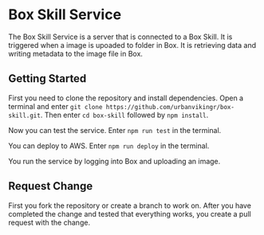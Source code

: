 # Box Skill Service

The Box Skill Service is a server that is connected to a Box Skill. It is triggered when a image is upoaded to folder in Box. It is retrieving data and writing metadata to the image file in Box.

## Getting Started

First you need to clone the repository and install dependencies.
Open a terminal and enter `git clone https://github.com/urbanvikingr/box-skill.git`.
Then enter `cd box-skill` followed by `npm install`.

Now you can test the service.
Enter `npm run test` in the terminal.

You can deploy to AWS.
Enter `npm run deploy` in the terminal.

You run the service by logging into Box and uploading an image.

## Request Change

First you fork the repository or create a branch to work on.
After you have completed the change and tested that everything works, you create a pull request with the change.
